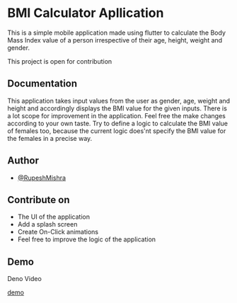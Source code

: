 
# BMI Calculator Apllication

This is a simple mobile application made using flutter to calculate the Body Mass Index value of a person irrespective of their age, height, weight and gender.

This project is open for contribution
## Documentation

This application takes input values from the user as gender, age, weight and height and accordingly displays the BMI value for the given inputs. There is a lot scope for improvement in the application. Feel free the make changes according to your own taste. Try to define a logic to calculate the BMI value of females too, because the current logic does'nt specify the BMI value for the females in a precise way.

  
## Author

- [@RupeshMishra](https://github.com/Rupesh-1901)

  
## Contribute on

 - The UI of the application
 - Add a splash screen
 - Create On-Click animations
 - Feel free to improve the logic of the application

 

  
## Demo

Deno Video

[demo](https://drive.google.com/file/d/1qaxwutrEiSuvwbUBE4nxQqCHZjXYaHwU/view?usp=sharing)
    

